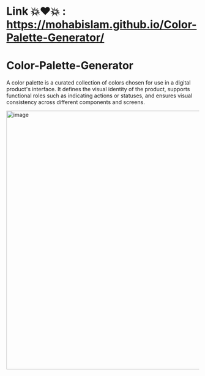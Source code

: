 
# Link 💥❤💥 : https://mohabislam.github.io/Color-Palette-Generator/

# Color-Palette-Generator
A color palette is a curated collection of colors chosen for use in a digital product's interface. It defines the visual identity of the product, supports functional roles such as indicating actions or statuses, and ensures visual consistency across different components and screens.

<img width="1250" height="676" alt="image" src="https://github.com/user-attachments/assets/c7acbc79-a7f2-4d8f-801e-bef76b9bf240" />

